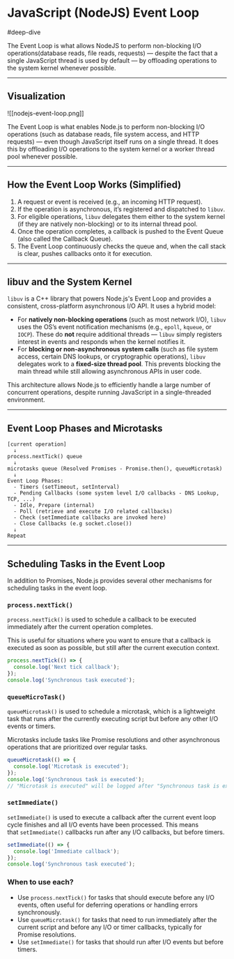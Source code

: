 # JavaScript (NodeJS) Event Loop

#deep-dive

The Event Loop is what allows NodeJS to perform non-blocking I/O operations(database reads, file reads, requests) — despite the fact that a single JavaScript thread is used by default — by offloading operations to the system kernel whenever possible.

---
## Visualization

![[nodejs-event-loop.png]]


The Event Loop is what enables Node.js to perform non-blocking I/O operations (such as database reads, file system access, and HTTP requests) — even though JavaScript itself runs on a single thread. It does this by offloading I/O operations to the system kernel or a worker thread pool whenever possible.

---

## How the Event Loop Works (Simplified)

1. A request or event is received (e.g., an incoming HTTP request).
2. If the operation is asynchronous, it’s registered and dispatched to `libuv`.
3. For eligible operations, `libuv` delegates them either to the system kernel (if they are natively non-blocking) or to its internal thread pool.
4. Once the operation completes, a callback is pushed to the Event Queue (also called the Callback Queue).
5. The Event Loop continuously checks the queue and, when the call stack is clear, pushes callbacks onto it for execution.

---

## libuv and the System Kernel

`libuv` is a C++ library that powers Node.js's Event Loop and provides a consistent, cross-platform asynchronous I/O API. It uses a hybrid model:

- For **natively non-blocking operations** (such as most network I/O), `libuv` uses the OS’s event notification mechanisms (e.g., `epoll`, `kqueue`, or `IOCP`). These do **not** require additional threads — `libuv` simply registers interest in events and responds when the kernel notifies it.  
- For **blocking or non-asynchronous system calls** (such as file system access, certain DNS lookups, or cryptographic operations), `libuv` delegates work to a **fixed-size thread pool**. This prevents blocking the main thread while still allowing asynchronous APIs in user code.

This architecture allows Node.js to efficiently handle a large number of concurrent operations, despite running JavaScript in a single-threaded environment.

---
## Event Loop Phases and Microtasks

```
[current operation]
  ↓
process.nextTick() queue
  ↓
microtasks queue (Resolved Promises - Promise.then(), queueMicrotask)
  ↓
Event Loop Phases:
  - Timers (setTimeout, setInterval)
  - Pending Callbacks (some system level I/O callbacks - DNS Lookup, TCP, ...)
  - Idle, Prepare (internal)
  - Poll (retrieve and execute I/O related callbacks)
  - Check (setImmediate callbacks are invoked here)
  - Close Callbacks (e.g socket.close())
  ↓
Repeat
```

---
## Scheduling Tasks in the Event Loop

In addition to Promises, Node.js provides several other mechanisms for scheduling tasks in the event loop.

### `process.nextTick()`

`process.nextTick()` is used to schedule a callback to be executed immediately after the current operation completes. 

This is useful for situations where you want to ensure that a callback is executed as soon as possible, but still after the current execution context.

```javascript
process.nextTick(() => {
  console.log('Next tick callback');
});
console.log('Synchronous task executed');
```

### `queueMicroTask()`

`queueMicrotask()` is used to schedule a microtask, which is a lightweight task that runs after the currently executing script but before any other I/O events or timers. 

Microtasks include tasks like Promise resolutions and other asynchronous operations that are prioritized over regular tasks.

```javascript
queueMicrotask(() => {
  console.log('Microtask is executed');
});
console.log('Synchronous task is executed');
// "Microtask is executed" will be logged after "Synchronous task is executed," but before any I/O operations like timers.
```

### `setImmediate()`

`setImmediate()` is used to execute a callback after the current event loop cycle finishes and all I/O events have been processed. This means that `setImmediate()` callbacks run after any I/O callbacks, but before timers.

```javascript
setImmediate(() => {
  console.log('Immediate callback');
});
console.log('Synchronous task executed');
```

### When to use each?

- Use `process.nextTick()` for tasks that should execute before any I/O events, often useful for deferring operations or handling errors synchronously.
- Use `queueMicrotask()` for tasks that need to run immediately after the current script and before any I/O or timer callbacks, typically for Promise resolutions.
- Use `setImmediate()` for tasks that should run after I/O events but before timers.
